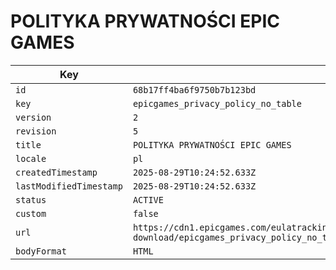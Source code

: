 # POLITYKA PRYWATNOŚCI EPIC GAMES

| Key | Value |
| --- | ----- |
| `id` | `68b17ff4ba6f9750b7b123bd` |
| `key` | `epicgames_privacy_policy_no_table` |
| `version` | `2` |
| `revision` | `5` |
| `title` | `POLITYKA PRYWATNOŚCI EPIC GAMES` |
| `locale` | `pl` |
| `createdTimestamp` | `2025-08-29T10:24:52.633Z` |
| `lastModifiedTimestamp` | `2025-08-29T10:24:52.633Z` |
| `status` | `ACTIVE` |
| `custom` | `false` |
| `url` | `https://cdn1.epicgames.com/eulatracking-download/epicgames_privacy_policy_no_table/pl/v2/r5/2fefba98b651c0da95cc51111f51bd20.pdf` |
| `bodyFormat` | `HTML` |
